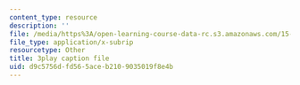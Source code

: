 ```yaml
---
content_type: resource
description: ''
file: /media/https%3A/open-learning-course-data-rc.s3.amazonaws.com/15-s21-nuts-and-bolts-of-business-plans-january-iap-2014/d9c5756dfd565aceb2109035019f8e4b_b9Yyj3htBLE.vtt
file_type: application/x-subrip
resourcetype: Other
title: 3play caption file
uid: d9c5756d-fd56-5ace-b210-9035019f8e4b
---
```

